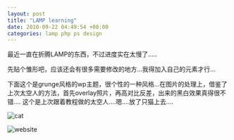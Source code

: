 ```yaml
---
layout: post
title: "LAMP learning"
date: 2010-09-22 04:49:54 +08:00
categories: lamp php ps design
---
```

最近一直在折腾LAMP的东西，不过进度实在太慢了.....

先贴个雏形吧，应该还会有很多需要修改的地方...我得加入自己的元素才行...

下面这个是grunge风格的wp主题，很个性的一种风格...在图片的处理上，借鉴了上次太空人的方法，首先overlay照片，再高对比反差，出来的黑白效果真得很不错....<!--more-->
这个是上次跟着教程做的太空人....嗯....放了只猫上去....

![cat][]

![website][]

[cat]:http://farm5.static.flickr.com/4146/5052873533_451d7c5872_b.jpg
[website]:http://farm5.static.flickr.com/4125/5053495122_f2cdd75bc8.jpg

